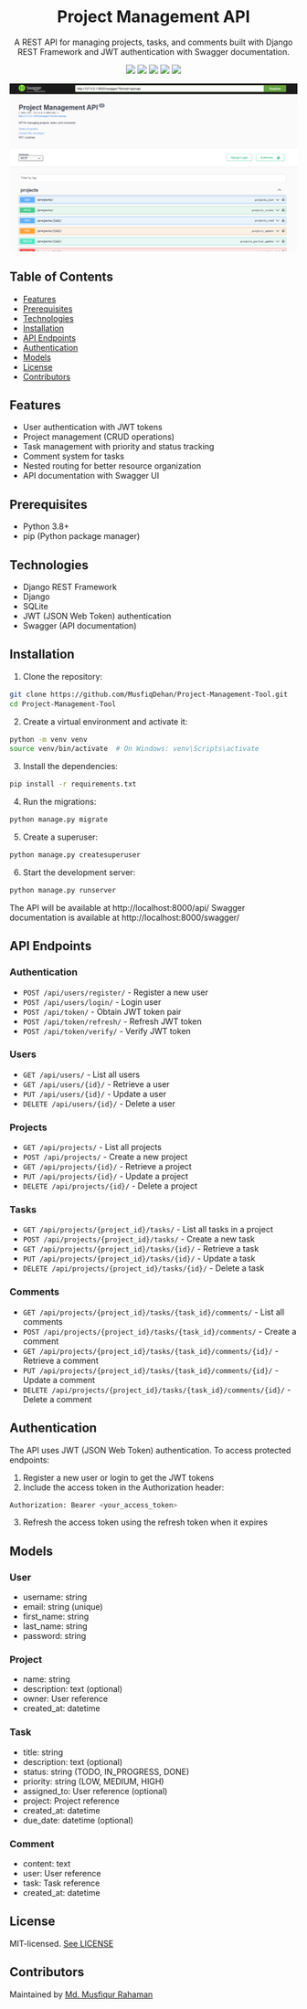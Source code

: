 <div align="center">

<h1> Project Management API</h1>

<p> A REST API for managing projects, tasks, and comments built with Django REST Framework and JWT authentication with Swagger documentation. </p>

<p>

<img src="https://img.shields.io/badge/Python-FFD43B?style=for-the-badge&logo=python&logoColor=blue">
<img src="https://img.shields.io/badge/Django-092E20?style=for-the-badge&logo=django&logoColor=green">
<img src="https://img.shields.io/badge/Django%20REST%20framework-ff1709?style=for-the-badge&logo=django&logoColor=white">
<img src="https://img.shields.io/badge/SQLite-003B57?style=for-the-badge&logo=sqlite&logoColor=blue">
<img src="https://img.shields.io/badge/Swagger-85EA2D?style=for-the-badge&logo=swagger&logoColor=black">

</p>

![screenshot](screenshot.png)

</div>

## Table of Contents

- [Features](#features)
- [Prerequisites](#prerequisites)
- [Technologies](#technologies)
- [Installation](#installation)
- [API Endpoints](#api-endpoints)
- [Authentication](#authentication)
- [Models](#models)
- [License](#license)
- [Contributors](#contributors)

## Features

- User authentication with JWT tokens
- Project management (CRUD operations)
- Task management with priority and status tracking
- Comment system for tasks
- Nested routing for better resource organization
- API documentation with Swagger UI

## Prerequisites

- Python 3.8+
- pip (Python package manager)

## Technologies

- Django REST Framework
- Django
- SQLite
- JWT (JSON Web Token) authentication
- Swagger (API documentation)


## Installation

1. Clone the repository:
```bash
git clone https://github.com/MusfiqDehan/Project-Management-Tool.git
cd Project-Management-Tool
```
2. Create a virtual environment and activate it:
```bash
python -m venv venv
source venv/bin/activate  # On Windows: venv\Scripts\activate
```
3. Install the dependencies:
```bash
pip install -r requirements.txt
```
4. Run the migrations:
```bash
python manage.py migrate
```
5. Create a superuser:
```bash
python manage.py createsuperuser
```
6. Start the development server:
```bash
python manage.py runserver
```
The API will be available at http://localhost:8000/api/ Swagger documentation is available at http://localhost:8000/swagger/

## API Endpoints

### Authentication
- `POST /api/users/register/` - Register a new user
- `POST /api/users/login/`  - Login user
- `POST /api/token/` - Obtain JWT token pair
- `POST /api/token/refresh/` - Refresh JWT token
- `POST /api/token/verify/` - Verify JWT token

### Users
- `GET /api/users/` - List all users
- `GET /api/users/{id}/` - Retrieve a user
- `PUT /api/users/{id}/` - Update a user
- `DELETE /api/users/{id}/` - Delete a user

### Projects
- `GET /api/projects/` - List all projects
- `POST /api/projects/` - Create a new project
- `GET /api/projects/{id}/` - Retrieve a project
- `PUT /api/projects/{id}/` - Update a project
- `DELETE /api/projects/{id}/` - Delete a project

### Tasks
- `GET /api/projects/{project_id}/tasks/` - List all tasks in a project
- `POST /api/projects/{project_id}/tasks/` - Create a new task
- `GET /api/projects/{project_id}/tasks/{id}/` - Retrieve a task
- `PUT /api/projects/{project_id}/tasks/{id}/` - Update a task
- `DELETE /api/projects/{project_id}/tasks/{id}/` - Delete a task

### Comments
- `GET /api/projects/{project_id}/tasks/{task_id}/comments/` - List all comments
- `POST /api/projects/{project_id}/tasks/{task_id}/comments/` - Create a comment
- `GET /api/projects/{project_id}/tasks/{task_id}/comments/{id}/` - Retrieve a comment
- `PUT /api/projects/{project_id}/tasks/{task_id}/comments/{id}/` - Update a comment
- `DELETE /api/projects/{project_id}/tasks/{task_id}/comments/{id}/` - Delete a comment

## Authentication
The API uses JWT (JSON Web Token) authentication. To access protected endpoints:

1) Register a new user or login to get the JWT tokens
2) Include the access token in the Authorization header:
```bash
Authorization: Bearer <your_access_token>
```
3) Refresh the access token using the refresh token when it expires

## Models
### User
- username: string
- email: string (unique)
- first_name: string
- last_name: string
- password: string

### Project
- name: string
- description: text (optional)
- owner: User reference
- created_at: datetime

### Task
- title: string
- description: text (optional)
- status: string (TODO, IN_PROGRESS, DONE)
- priority: string (LOW, MEDIUM, HIGH)
- assigned_to: User reference (optional)
- project: Project reference
- created_at: datetime
- due_date: datetime (optional)

### Comment
- content: text
- user: User reference
- task: Task reference
- created_at: datetime

## License
MIT-licensed. [See LICENSE](LICENSE)

## Contributors
Maintained by [Md. Musfiqur Rahaman](https://github.com/musfiqdehan)
